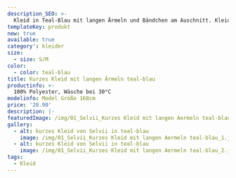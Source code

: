 ```yaml
---
description_SEO: >-
  Kleid in Teal-Blau mit langen Ärmeln und Bändchen am Auschnitt. Kleid hat einen blickdichten Unterrock. Band an der Taille zum festbinden. Leichter Stoff.
templateKey: produkt
new: true
available: true
category': kleider
size:
  - size: S/M
color:
  - color: teal-blau
title: Kurzes Kleid mit langen Ärmeln teal-blau
productinfo: >-
  100% Polyester, Wäsche bei 30°C
modelinfo: Model Größe 168cm
price: '20.90'
description: |-
featuredImage: /img/01_Selvii_Kurzes Kleid mit langen Aermeln teal-blau_1.jpg
gallery:
  - alt: kurzes Kleid von Selvii in teal-blau
    image: /img/01_Selvii_Kurzes Kleid mit langen Aermeln teal-blau_1.jpg
  - alt: kurzes Kleid von Selvii in teal-blau
    image: /img/01_Selvii_Kurzes Kleid mit langen Aermeln teal-blau_2.jpg
tags:
  - Kleid
---
```


